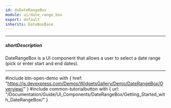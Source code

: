 ```yaml
---
id: dxDateRangeBox
module: ui/date_range_box
export: default
inherits: DateBoxBase
---
```

---
##### shortDescription
DateRangeBox is a UI component that allows a user to select a date range (pick or enter start and end dates).

---
#include btn-open-demo with {
    href: "https://js.devexpress.com/Demos/WidgetsGallery/Demo/DateRangeBox/Overview/"
}
#include common-tutorialbutton with {
    url: "/Documentation/Guide/UI_Components/DateRangeBox/Getting_Started_with_DateRangeBox/"
}